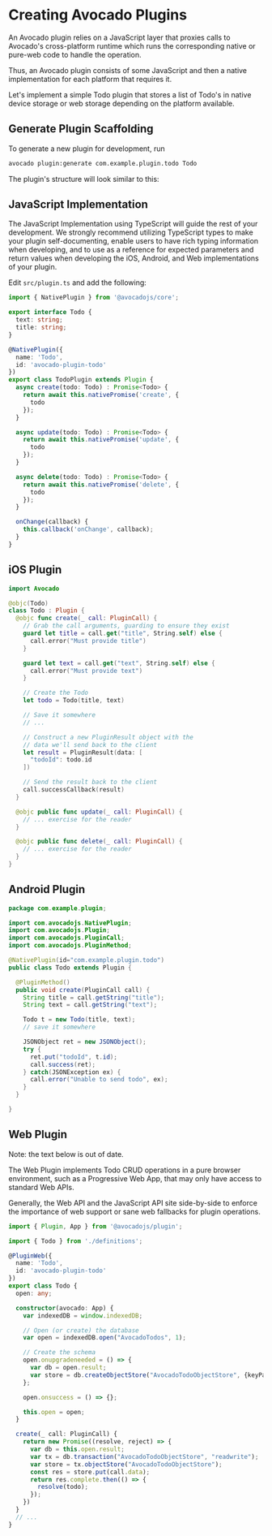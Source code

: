 # Creating Avocado Plugins

An Avocado plugin relies on a JavaScript layer that proxies calls to Avocado's cross-platform runtime which runs
the corresponding native or pure-web code to handle the operation.

Thus, an Avocado plugin consists of some JavaScript and then a native implementation for each platform that requires it.

Let's implement a simple Todo plugin that stores a list of Todo's in native device storage or web storage depending on the platform available.

## Generate Plugin Scaffolding

To generate a new plugin for development, run

```bash
avocado plugin:generate com.example.plugin.todo Todo
```

The plugin's structure will look similar to this:


## JavaScript Implementation

The JavaScript Implementation using TypeScript will guide the rest of your development. We strongly recommend
utilizing TypeScript types to make your plugin self-documenting, enable users to have rich typing information
when developing, and to use as a reference for expected parameters and return values when developing
the iOS, Android, and Web implementations of your plugin.

Edit `src/plugin.ts` and add the following:

```typescript
import { NativePlugin } from '@avocadojs/core';

export interface Todo {
  text: string;
  title: string;
}

@NativePlugin({
  name: 'Todo',
  id: 'avocado-plugin-todo'
})
export class TodoPlugin extends Plugin {
  async create(todo: Todo) : Promise<Todo> {
    return await this.nativePromise('create', {
      todo
    });
  }

  async update(todo: Todo) : Promise<Todo> {
    return await this.nativePromise('update', {
      todo
    });
  }

  async delete(todo: Todo) : Promise<Todo> {
    return await this.nativePromise('delete', {
      todo
    });
  }

  onChange(callback) {
    this.callback('onChange', callback);
  }
}
```

## iOS Plugin

```swift
import Avocado

@objc(Todo)
class Todo : Plugin {
  @objc func create(_ call: PluginCall) {
    // Grab the call arguments, guarding to ensure they exist
    guard let title = call.get("title", String.self) else {
      call.error("Must provide title")
    }

    guard let text = call.get("text", String.self) else {
      call.error("Must provide text")
    }

    // Create the Todo
    let todo = Todo(title, text)

    // Save it somewhere
    // ...

    // Construct a new PluginResult object with the
    // data we'll send back to the client
    let result = PluginResult(data: [
      "todoId": todo.id
    ])

    // Send the result back to the client
    call.successCallback(result)
  }

  @objc public func update(_ call: PluginCall) {
    // ... exercise for the reader
  }

  @objc public func delete(_ call: PluginCall) {
    // ... exercise for the reader
  }
}
```

## Android Plugin

```java
package com.example.plugin;

import com.avocadojs.NativePlugin;
import com.avocadojs.Plugin;
import com.avocadojs.PluginCall;
import com.avocadojs.PluginMethod;

@NativePlugin(id="com.example.plugin.todo")
public class Todo extends Plugin {

  @PluginMethod()
  public void create(PluginCall call) {
    String title = call.getString("title");
    String text = call.getString("text");

    Todo t = new Todo(title, text);
    // save it somewhere

    JSONObject ret = new JSONObject();
    try {
      ret.put("todoId", t.id);
      call.success(ret);
    } catch(JSONException ex) {
      call.error("Unable to send todo", ex);
    }
  }

}
```

## Web Plugin

Note: the text below is out of date.

The Web Plugin implements Todo CRUD operations in a pure browser environment, such as a Progressive Web App, that may only have access to standard Web APIs.

Generally, the Web API and the JavaScript API site side-by-side to enforce the importance of web support or sane web fallbacks for plugin operations.

```typescript
import { Plugin, App } from '@avocadojs/plugin';

import { Todo } from './definitions';

@PluginWeb({
  name: 'Todo',
  id: 'avocado-plugin-todo'
})
export class Todo {
  open: any;

  constructor(avocado: App) {
    var indexedDB = window.indexedDB;

    // Open (or create) the database
    var open = indexedDB.open("AvocadoTodos", 1);

    // Create the schema
    open.onupgradeneeded = () => {
      var db = open.result;
      var store = db.createObjectStore("AvocadoTodoObjectStore", {keyPath: "id"});
    };

    open.onsuccess = () => {};

    this.open = open;
  }

  create(_ call: PluginCall) {
    return new Promise((resolve, reject) => {
      var db = this.open.result;
      var tx = db.transaction("AvocadoTodoObjectStore", "readwrite");
      var store = tx.objectStore("AvocadoTodoObjectStore");
      const res = store.put(call.data);
      return res.complete.then(() => {
        resolve(todo);
      });
    })
  }
  // ...
}
````